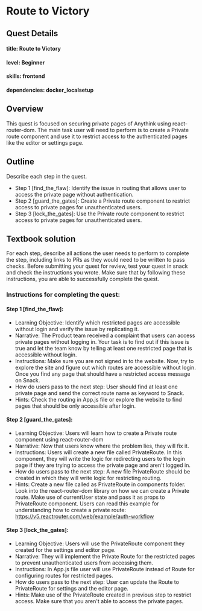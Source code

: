 # Route to Victory

## Quest Details 
#### title: Route to Victory
#### level: Beginner
#### skills: frontend
#### dependencies: docker_localsetup


## Overview 
This quest is focused on securing private pages of Anythink using react-router-dom. The main task user will need to perform is to create a Private route component and use it to restrict access to the authenticated pages like the editor or settings page.


## Outline
Describe each step in the quest. 
- Step 1 [find_the_flaw]: Identify the issue in routing that allows user to access the private page without authentication.
- Step 2 [guard_the_gates]: Create a Private route component to restrict access to private pages for unauthenticated users.
- Step 3 [lock_the_gates]: Use the Private route component to restrict access to private pages for unauthenticated users.


## Textbook solution
For each step, describe all actions the user needs to perform to complete the step, including links to PRs as they would need to be written to pass checks. 
Before submitting your quest for review, test your quest in snack and check the instructions you wrote. Make sure that by following these instructions, you are able to successfully complete the quest.  
### Instructions for completing the quest: 
#### Step 1 [find_the_flaw]: 
- Learning Objective: Identify which restricted pages are accessible without login and verify the issue by replicating it.
- Narrative: The Product team received a complaint that users can access private pages without logging in. Your task is to find out if this issue is true and let the team know by telling at least one restricted page that is accessible without login.
- Instructions: Make sure you are not signed in to the website. 
    Now, try to explore the site and figure out which routes are accessible without login. 
    Once you find any page that should have a restricted access message on Snack.
- How do users pass to the next step: User should find at least one private page and send the correct route name as keyword to Snack.
- Hints: Check the routing in App.js file or explore the website to find pages that should be only accessible after login.

 
#### Step 2 [guard_the_gates]:
- Learning Objective: Users will learn how to create a Private route component using react-router-dom
- Narrative: Now that users know where the problem lies, they will fix it. 
- Instructions: Users will create a new file called PrivateRoute. In this component, they will write the logic for redirecting users to the login page if they are trying to access the private page and aren't logged in.
- How do users pass to the next step: A new file PrivateRoute should be created in which they will write logic for restricting routing.
- Hints: Create a new file called as PrivateRoute in components folder. 
    Look into the react-router-dom library on how we can create a Private route. 
    Make use of currentUser state and pass it as props to PrivateRoute component.
    Users can read this example for understanding how to create a private route: https://v5.reactrouter.com/web/example/auth-workflow

#### Step 3 [lock_the_gates]:
- Learning Objective: Users will use the PrivateRoute component they created for the settings and editor page.
- Narrative: They will implement the Private Route for the restricted pages to prevent unauthenticated users from accessing them.
- Instructions: In App.js file user will use PrivateRoute instead of Route for configuring routes for restricted pages.
- How do users pass to the next step: User can update the Route to PrivateRoute for settings and the editor page.
- Hints: Make use of the PrivateRoute created in previous step to restrict access. 
    Make sure that you aren't able to access the private pages.